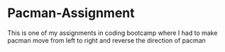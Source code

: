 # Pacman-Assignment
This is one of my assignments in coding bootcamp where I had to make pacman move from left to right and reverse the direction of pacman

